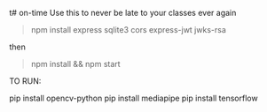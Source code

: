 t# on-time
Use this to never be late to your classes ever again

>npm install express sqlite3 cors express-jwt jwks-rsa

then

>npm install && npm start

TO RUN:

pip install opencv-python
pip install mediapipe
pip install tensorflow
